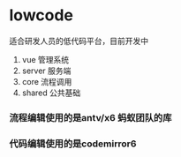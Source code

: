 # lowcode

适合研发人员的低代码平台，目前开发中

1. vue 管理系统
2. server 服务端
3. core 流程调用
4. shared 公共基础

### 流程编辑使用的是antv/x6 蚂蚁团队的库
### 代码编辑使用的是codemirror6
